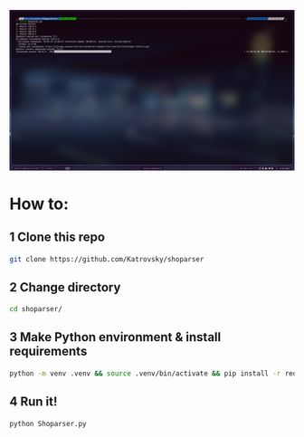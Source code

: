 ![Shoparser screenshot](./Shoparser.png?raw=true "It worked")

# How to:

## 1 Clone this repo
```bash
git clone https://github.com/Katrovsky/shoparser
```
## 2 Change directory
```bash
cd shoparser/
```
## 3 Make Python environment & install requirements
```bash
python -m venv .venv && source .venv/bin/activate && pip install -r requirements.txt
```
## 4 Run it!
```bash
python Shoparser.py
```
